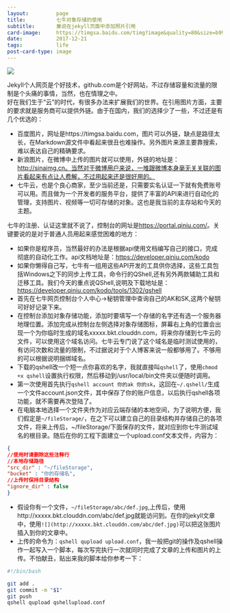 ```yaml
---
layout:         page
title:          七牛对象存储的使用
subtitle:       兼说在jekyll页面中添加照片引用
card-image:     https://timgsa.baidu.com/timg?image&quality=80&size=b9999_10000&sec=1514451286&di=667dd6643fdb29539489c69b82d47449&imgtype=jpg&er=1&src=http%3A%2F%2Fg-search4.alicdn.com%2Fbao%2Fuploaded%2Fi2%2F36023082%2FTB2v0dnkXXXXXcMXXXXXXXXXXXX_%21%2136023082.png
date:           2017-12-21
tags:           life
post-card-type: image
---
```

![](https://timgsa.baidu.com/timg?image&quality=80&size=b9999_10000&sec=1514451286&di=667dd6643fdb29539489c69b82d47449&imgtype=jpg&er=1&src=http%3A%2F%2Fg-search4.alicdn.com%2Fbao%2Fuploaded%2Fi2%2F36023082%2FTB2v0dnkXXXXXcMXXXXXXXXXXXX_%21%2136023082.png)

Jekyll个人网页是个好技术，github.com是个好网站，不过存储容量和流量的限制是个头痛的事情，当然，也在情理之中。  
好在我们生于“云”的时代，有很多办法来扩展我们的世界。在引用图片方面，主要的要求就是服务商可以提供外链。由于在国内，我们的选择少了一些，不过还是有几个优选的：
* 百度图片，网址是https://timgsa.baidu.com，图片可以外链，缺点是路径太长，在Markdown源文件中看起来很丑也难操作。另外图片来源主要靠搜索，难以表达自己的精确要求。  
* 新浪图片，在微博中上传的图片就可以使用，外链的地址是：http://sinaimg.cn。当然对于微博用户来说，一堆跟微博本身毫无关关联的图片看起来有点让人费解，不过用起来还是很好用的。
* 七牛云，也是个良心商家，至少当前还是，只需要实名认证一下就有免费账号可以用。而且做为一个开发者的服务平台，提供了丰富的API来进行自动化的管理，支持图片、视频等一切可存储的对象。这也是我当前的主存站和今天的主题。

七牛的注册、认证这里就不说了，控制台的网址是<https://portal.qiniu.com/>。关键要说的是对于普通人员用起来感觉困难的地方：
* 如果你是程序员，当然最好的办法是根据api使用文档编写自己的接口，完成彻底的自动化工作。api文档地址是：<https://developer.qiniu.com/kodo>
* 如果你懒得自己写，七牛有一组用这些API开发的工具供你选择，这些工具包括Windows之下的同步上传工具，命令行的QShell,还有另外两款辅助工具和迁移工具。我们今天的重点说QShell,说明及下载地址是：<https://developer.qiniu.com/kodo/tools/1302/qshell>
* 首先在七牛网页控制台个人中心->秘钥管理中查询自己的AK和SK,这两个秘钥可好好记录下来。
* 在控制台添加对象存储功能，添加时要填写一个存储的名字还有选一个服务器地理位置。添加完成从控制台左侧选择对象存储图标，屏幕右上角的位置会出现一个为你临时生成的域名xxxxx.bkt.clouddn.com，将来你存储到七牛云的文件，可以使用这个域名访问。七牛云专门说了这个域名是临时测试使用的，有访问次数和流量的限制，不过据说对于个人博客来说一般都够用了。不够用的可以根据说明捆绑域名。
* 下载的qshell改一个短一点你喜欢的名字，我就直接叫`qshell`了，使用`chmod +x qshell`设置执行权限，然后移动到/usr/local/bin文件夹以便随时调用。
* 第一次使用首先执行`qshell account 你的ak 你的sk`，这回在`~/.qshell/`生成一个文件account.json文件，其中保存了你的账户信息，以后执行qshell各项功能，就不需要再次登陆了。
* 在电脑本地选择一个文件夹作为对应云端存储的本地空间，为了说明方便，我们假定是`~/fileStorage/`，在之下可以建立自己的目录结构并存储自己的各项文件，将来上传后，~/fileStorage/下面保存的文件，就对应到你七牛测试域名的根目录。随后在你的工程下面建立一个upload.conf文本文件，内容为：
```json
{
//使用时请删除这些注释行
//本地存储路径
"src_dir" : "~/fileStorage",
"bucket" : "你的存储名",
//上传时保持目录结构
"ignore_dir" : false
}
```
* 假设你有一个文件，`~/fileStorage/abc/def.jpg`,上传后，使用http://xxxxx.bkt.clouddn.com/abc/def.jpg就能访问到。在你的jekyll文章中，使用`![](http://xxxxx.bkt.clouddn.com/abc/def.jpg)`可以把这张图片插入到你的文章中。
* 上传的命令为：`qshell qupload upload.conf`，我一般把git的操作及qshell操作一起写入一个脚本，每次写完执行一次就同时完成了文章的上传和图片的上传。不怕献丑，贴出来我的脚本给你参考一下：

```bash
#!/bin/bash

git add . 
git commit -m "$1"
git push
qshell qupload qshellupload.conf
```


